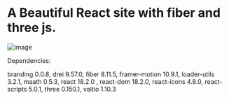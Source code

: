 # A Beautiful React site with fiber and three js.

![image](https://user-images.githubusercontent.com/46962448/228007107-173de052-3d67-4b9c-a55f-06469a40ce83.png)

Dependencies:

branding 0.0.8,
drei 9.57.0,
fiber 8.11.5,
framer-motion 10.9.1,
loader-utils 3.2.1,
maath 0.5.3,
react 18.2.0 ,
react-dom 18.2.0,
react-icons 4.8.0,
react-scripts 5.0.1,
three 0.150.1,
valtio 1.10.3


